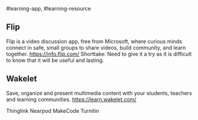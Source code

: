 #learning-app, #learning-resource



## Flip
Flip is a video discussion app, free from Microsoft, where curious minds connect in safe, small groups to share videos, build community, and learn together.
https://info.flip.com/
Shorttake: Need to give it a try as it is difficult to know that it will be useful and lasting.

## Wakelet
Save, organize and present multimedia content with your students, teachers and learning communities.
https://learn.wakelet.com/

Thinglink 
Nearpod
MakeCode
Turnitin